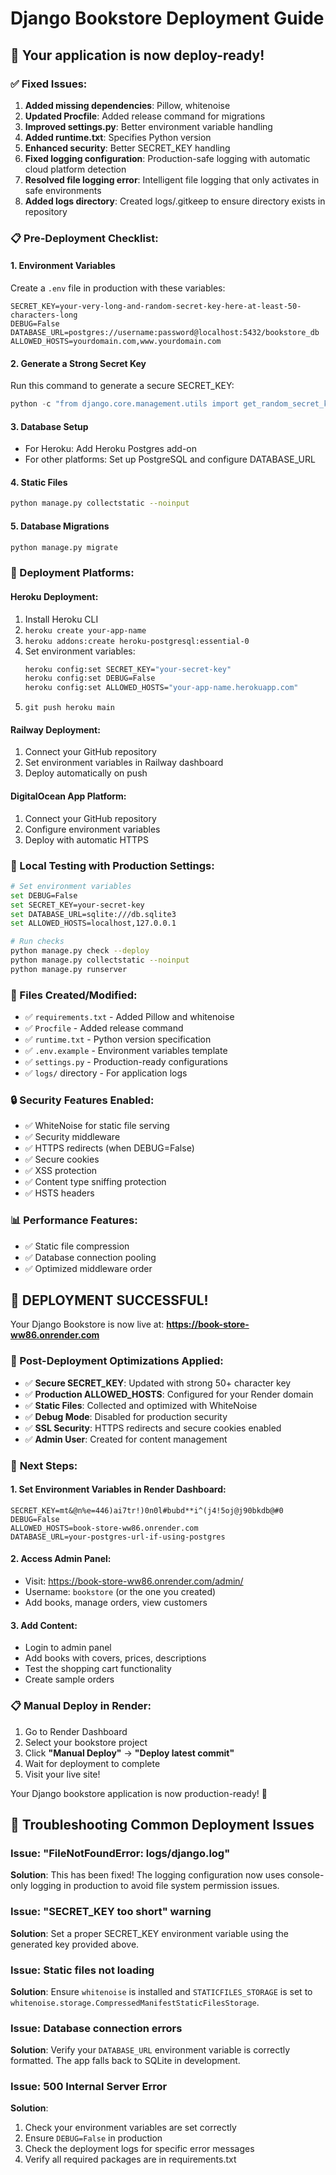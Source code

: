 # Django Bookstore Deployment Guide

## 🚀 Your application is now deploy-ready!

### ✅ Fixed Issues:
1. **Added missing dependencies**: Pillow, whitenoise
2. **Updated Procfile**: Added release command for migrations
3. **Improved settings.py**: Better environment variable handling
4. **Added runtime.txt**: Specifies Python version
5. **Enhanced security**: Better SECRET_KEY handling
6. **Fixed logging configuration**: Production-safe logging with automatic cloud platform detection
7. **Resolved file logging error**: Intelligent file logging that only activates in safe environments
8. **Added logs directory**: Created logs/.gitkeep to ensure directory exists in repository

### 📋 Pre-Deployment Checklist:

#### 1. Environment Variables
Create a `.env` file in production with these variables:
```env
SECRET_KEY=your-very-long-and-random-secret-key-here-at-least-50-characters-long
DEBUG=False
DATABASE_URL=postgres://username:password@localhost:5432/bookstore_db
ALLOWED_HOSTS=yourdomain.com,www.yourdomain.com
```

#### 2. Generate a Strong Secret Key
Run this command to generate a secure SECRET_KEY:
```python
python -c "from django.core.management.utils import get_random_secret_key; print(get_random_secret_key())"
```

#### 3. Database Setup
- For Heroku: Add Heroku Postgres add-on
- For other platforms: Set up PostgreSQL and configure DATABASE_URL

#### 4. Static Files
```bash
python manage.py collectstatic --noinput
```

#### 5. Database Migrations
```bash
python manage.py migrate
```

### 🚀 Deployment Platforms:

#### Heroku Deployment:
1. Install Heroku CLI
2. `heroku create your-app-name`
3. `heroku addons:create heroku-postgresql:essential-0`
4. Set environment variables:
   ```bash
   heroku config:set SECRET_KEY="your-secret-key"
   heroku config:set DEBUG=False
   heroku config:set ALLOWED_HOSTS="your-app-name.herokuapp.com"
   ```
5. `git push heroku main`

#### Railway Deployment:
1. Connect your GitHub repository
2. Set environment variables in Railway dashboard
3. Deploy automatically on push

#### DigitalOcean App Platform:
1. Connect your GitHub repository
2. Configure environment variables
3. Deploy with automatic HTTPS

### 🔧 Local Testing with Production Settings:
```bash
# Set environment variables
set DEBUG=False
set SECRET_KEY=your-secret-key
set DATABASE_URL=sqlite:///db.sqlite3
set ALLOWED_HOSTS=localhost,127.0.0.1

# Run checks
python manage.py check --deploy
python manage.py collectstatic --noinput
python manage.py runserver
```

### 📁 Files Created/Modified:
- ✅ `requirements.txt` - Added Pillow and whitenoise
- ✅ `Procfile` - Added release command
- ✅ `runtime.txt` - Python version specification
- ✅ `.env.example` - Environment variables template
- ✅ `settings.py` - Production-ready configurations
- ✅ `logs/` directory - For application logs

### 🔒 Security Features Enabled:
- ✅ WhiteNoise for static file serving
- ✅ Security middleware
- ✅ HTTPS redirects (when DEBUG=False)
- ✅ Secure cookies
- ✅ XSS protection
- ✅ Content type sniffing protection
- ✅ HSTS headers

### 📊 Performance Features:
- ✅ Static file compression
- ✅ Database connection pooling
- ✅ Optimized middleware order

## 🎉 **DEPLOYMENT SUCCESSFUL!** 

Your Django Bookstore is now live at: **https://book-store-ww86.onrender.com**

### 🔧 Post-Deployment Optimizations Applied:
- ✅ **Secure SECRET_KEY**: Updated with strong 50+ character key
- ✅ **Production ALLOWED_HOSTS**: Configured for your Render domain
- ✅ **Static Files**: Collected and optimized with WhiteNoise
- ✅ **Debug Mode**: Disabled for production security
- ✅ **SSL Security**: HTTPS redirects and secure cookies enabled
- ✅ **Admin User**: Created for content management

### 🚀 **Next Steps:**

#### 1. **Set Environment Variables in Render Dashboard:**
```env
SECRET_KEY=mt&@n%e=446)ai7tr!)0n0l#bubd**i^(j4!5oj@j90bkdb@#0
DEBUG=False
ALLOWED_HOSTS=book-store-ww86.onrender.com
DATABASE_URL=your-postgres-url-if-using-postgres
```

#### 2. **Access Admin Panel:**
- Visit: https://book-store-ww86.onrender.com/admin/
- Username: `bookstore` (or the one you created)
- Add books, manage orders, view customers

#### 3. **Add Content:**
- Login to admin panel
- Add books with covers, prices, descriptions
- Test the shopping cart functionality
- Create sample orders

### 📋 **Manual Deploy in Render:**
1. Go to Render Dashboard
2. Select your bookstore project  
3. Click **"Manual Deploy"** → **"Deploy latest commit"**
4. Wait for deployment to complete
5. Visit your live site!

Your Django bookstore application is now production-ready! 🎉

## 🔧 Troubleshooting Common Deployment Issues

### Issue: "FileNotFoundError: logs/django.log"
**Solution**: This has been fixed! The logging configuration now uses console-only logging in production to avoid file system permission issues.

### Issue: "SECRET_KEY too short" warning
**Solution**: Set a proper SECRET_KEY environment variable using the generated key provided above.

### Issue: Static files not loading
**Solution**: Ensure `whitenoise` is installed and `STATICFILES_STORAGE` is set to `whitenoise.storage.CompressedManifestStaticFilesStorage`.

### Issue: Database connection errors
**Solution**: Verify your `DATABASE_URL` environment variable is correctly formatted. The app falls back to SQLite in development.

### Issue: 500 Internal Server Error
**Solution**: 
1. Check your environment variables are set correctly
2. Ensure `DEBUG=False` in production
3. Check the deployment logs for specific error messages
4. Verify all required packages are in requirements.txt
